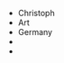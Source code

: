 - Christoph
- Art
- Germany
- 
- 

<!---
christophlr/christophlr is a ✨ special ✨ repository because its `README.md` (this file) appears on your GitHub profile.
You can click the Preview link to take a look at your changes.
--->
